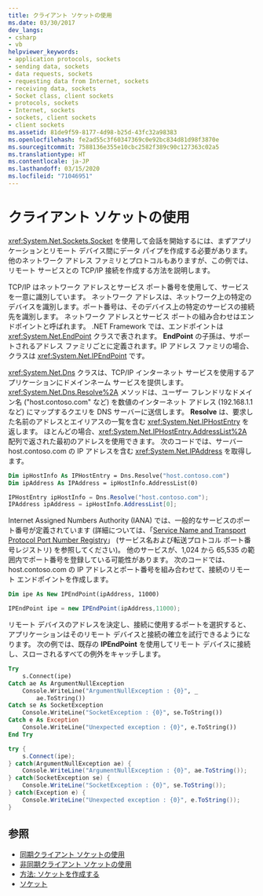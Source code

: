 ```yaml
---
title: クライアント ソケットの使用
ms.date: 03/30/2017
dev_langs:
- csharp
- vb
helpviewer_keywords:
- application protocols, sockets
- sending data, sockets
- data requests, sockets
- requesting data from Internet, sockets
- receiving data, sockets
- Socket class, client sockets
- protocols, sockets
- Internet, sockets
- sockets, client sockets
- client sockets
ms.assetid: 81de9f59-8177-4d98-b25d-43fc32a98383
ms.openlocfilehash: fe2ad55c3f60347369c0e92bc834d81d98f3870e
ms.sourcegitcommit: 7588136e355e10cbc2582f389c90c127363c02a5
ms.translationtype: HT
ms.contentlocale: ja-JP
ms.lasthandoff: 03/15/2020
ms.locfileid: "71046951"
---
```

# <a name="using-client-sockets"></a>クライアント ソケットの使用
<xref:System.Net.Sockets.Socket> を使用して会話を開始するには、まずアプリケーションとリモート デバイス間にデータ パイプを作成する必要があります。 他のネットワーク アドレス ファミリとプロトコルもありますが、この例では、リモート サービスとの TCP/IP 接続を作成する方法を説明します。  
  
 TCP/IP はネットワーク アドレスとサービス ポート番号を使用して、サービスを一意に識別しています。 ネットワーク アドレスは、ネットワーク上の特定のデバイスを識別します。ポート番号は、そのデバイス上の特定のサービスの接続先を識別します。 ネットワーク アドレスとサービス ポートの組み合わせはエンドポイントと呼ばれます。 .NET Framework では、エンドポイントは <xref:System.Net.EndPoint> クラスで表されます。 **EndPoint** の子孫は、サポートされるアドレス ファミリごとに定義されます。IP アドレス ファミリの場合、クラスは <xref:System.Net.IPEndPoint> です。  
  
 <xref:System.Net.Dns> クラスは、TCP/IP インターネット サービスを使用するアプリケーションにドメインネーム サービスを提供します。 <xref:System.Net.Dns.Resolve%2A> メソッドは、ユーザー フレンドリなドメイン名 ("host.contoso.com" など) を数値のインターネット アドレス (192.168.1.1 など) にマップするクエリを DNS サーバーに送信します。 **Resolve** は、要求した名前のアドレスとエイリアスの一覧を含む <xref:System.Net.IPHostEntry> を返します。 ほとんどの場合、<xref:System.Net.IPHostEntry.AddressList%2A> 配列で返された最初のアドレスを使用できます。 次のコードでは、サーバー host.contoso.com の IP アドレスを含む <xref:System.Net.IPAddress> を取得します。  
  
```vb  
Dim ipHostInfo As IPHostEntry = Dns.Resolve("host.contoso.com")  
Dim ipAddress As IPAddress = ipHostInfo.AddressList(0)  
```  
  
```csharp  
IPHostEntry ipHostInfo = Dns.Resolve("host.contoso.com");  
IPAddress ipAddress = ipHostInfo.AddressList[0];  
```  
  
 Internet Assigned Numbers Authority (IANA) では、一般的なサービスのポート番号が定義されています (詳細については、「[Service Name and Transport Protocol Port Number Registry](https://www.iana.org/assignments/service-names-port-numbers/service-names-port-numbers.xhtml)」 (サービス名および転送プロトコル ポート番号レジストリ) を参照してください)。 他のサービスが、1,024 から 65,535 の範囲内でポート番号を登録している可能性があります。 次のコードでは、host.contoso.com の IP アドレスとポート番号を組み合わせて、接続のリモート エンドポイントを作成します。  
  
```vb  
Dim ipe As New IPEndPoint(ipAddress, 11000)  
```  
  
```csharp  
IPEndPoint ipe = new IPEndPoint(ipAddress,11000);  
```  
  
 リモート デバイスのアドレスを決定し、接続に使用するポートを選択すると、アプリケーションはそのリモート デバイスと接続の確立を試行できるようになります。 次の例では、既存の **IPEndPoint** を使用してリモート デバイスに接続し、スローされるすべての例外をキャッチします。  
  
```vb  
Try  
    s.Connect(ipe)  
Catch ae As ArgumentNullException  
    Console.WriteLine("ArgumentNullException : {0}", _  
        ae.ToString())  
Catch se As SocketException  
    Console.WriteLine("SocketException : {0}", se.ToString())  
Catch e As Exception  
    Console.WriteLine("Unexpected exception : {0}", e.ToString())  
End Try  
```  
  
```csharp  
try {  
    s.Connect(ipe);  
} catch(ArgumentNullException ae) {  
    Console.WriteLine("ArgumentNullException : {0}", ae.ToString());  
} catch(SocketException se) {  
    Console.WriteLine("SocketException : {0}", se.ToString());  
} catch(Exception e) {  
    Console.WriteLine("Unexpected exception : {0}", e.ToString());  
}  
```  
  
## <a name="see-also"></a>参照

- [同期クライアント ソケットの使用](using-a-synchronous-client-socket.md)
- [非同期クライアント ソケットの使用](using-an-asynchronous-client-socket.md)
- [方法: ソケットを作成する](how-to-create-a-socket.md)
- [ソケット](sockets.md)
